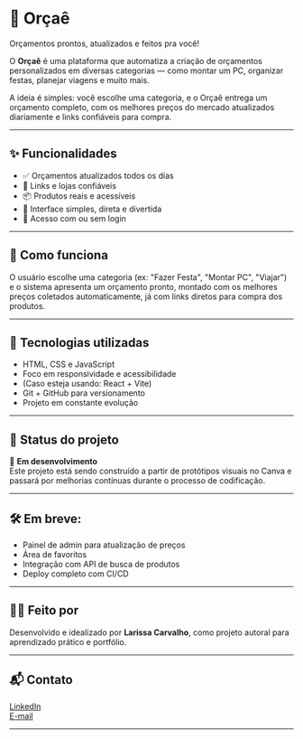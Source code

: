 # 💸 Orçaê

Orçamentos prontos, atualizados e feitos pra você!

O **Orçaê** é uma plataforma que automatiza a criação de orçamentos personalizados em diversas categorias — como montar um PC, organizar festas, planejar viagens e muito mais.

A ideia é simples: você escolhe uma categoria, e o Orçaê entrega um orçamento completo, com os melhores preços do mercado atualizados diariamente e links confiáveis para compra.

---

## ✨ Funcionalidades

- ✅ Orçamentos atualizados todos os dias
- 🔗 Links e lojas confiáveis
- 📦 Produtos reais e acessíveis
- 🎯 Interface simples, direta e divertida
- 💬 Acesso com ou sem login

---

## 🧠 Como funciona

O usuário escolhe uma categoria (ex: "Fazer Festa", "Montar PC", "Viajar") e o sistema apresenta um orçamento pronto, montado com os melhores preços coletados automaticamente, já com links diretos para compra dos produtos.

---

## 🔧 Tecnologias utilizadas

- HTML, CSS e JavaScript
- Foco em responsividade e acessibilidade
- (Caso esteja usando: React + Vite)
- Git + GitHub para versionamento
- Projeto em constante evolução

---

## 🧪 Status do projeto

🚧 **Em desenvolvimento**  
Este projeto está sendo construído a partir de protótipos visuais no Canva e passará por melhorias contínuas durante o processo de codificação.

---

## 🛠️ Em breve:

- Painel de admin para atualização de preços
- Área de favoritos
- Integração com API de busca de produtos
- Deploy completo com CI/CD

---

## 👩‍💻 Feito por

Desenvolvido e idealizado por **Larissa Carvalho**, como projeto autoral para aprendizado prático e portfólio.

---

## 📬 Contato

[LinkedIn](https://www.linkedin.com/in/seu-usuario)  
[E-mail](mailto:seuemail@exemplo.com)

---
